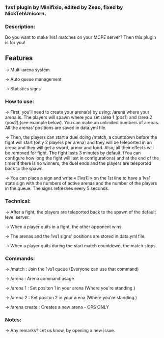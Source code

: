 ### 1vs1 plugin by Minifixio, edited by Zeao, fixed by NickTehUnicorn.

### Description:
Do you want to make 1vs1 matches on your MCPE server? Then this plugin is for you!

## Features
-> Multi-arena system

-> Auto queue management

-> Statistics signs


### How to use:
-> First, you'll need to create your arena(s) by using: /arena where your arena is. The players will spawn where you set /area 1 (pos1) and /area 2 (pos2) (see example below). You can make an unlimited numbers of arenas. All the arenas’ positions are saved in data.yml file.

-> Then, the players can start a duel doing /match, a countdown before the fight will start (only 2 players per arena) and they will be teleported in an arena and they will get a sword, armor and food. Also, all their effects will be removed for fight. The fight lasts 3 minutes by default. (You can configure how long the fight will last in configurations) and at the end of the timer if there is no winners, the duel ends and the players are teleported back to the spawn.

-> You can place a sign and write « [1vs1] » on the 1st line to have a 1vs1 stats sign with the numbers of active arenas and the number of the players in the queue. The signs refreshes every 5 seconds.

### Technical:
-> After a fight, the players are teleported back to the spawn of the default level server.

-> When a player quits in a fight, the other opponent wins.

-> The arenas and the 1vs1 signs' positions are stored in data.yml file.

-> When a player quits during the start match countdown, the match stops.


### Commands:
-> /match : Join the 1vs1 queue (Everyone can use that command)

-> /arena : Arena command usage

-> /arena 1 : Set positon 1 in your arena (Where you're standing.)

-> /arena 2 : Set positon 2 in your arena (Where you're standing.)

-> /arena create : Creates a new arena - OPS ONLY

### Notes:

-> Any remarks? Let us know, by opening a new issue.
